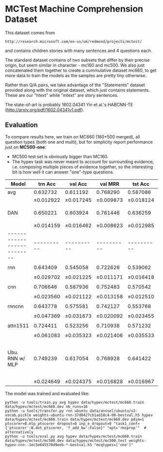 MCTest Machine Comprehension Dataset
====================================

This dataset comes from

	http://research.microsoft.com/en-us/um/redmond/projects/mctest/

and contains children stories with many sentences and 4 questions each.

The standard dataset contains of two subsets that differ by their precise
origin, but seem similar in character - mc160 and mc500.  We also just
concatenated them together to create a cummulative dataset mc660, to get
more data to train the models as the samples are pretty tiny otherwise.

Rather than Q/A pairs, we take advantage of the "Statements" dataset
provided along with the original dataset, which just contains statements.
These are our "htext" while "mtext" are story sentences.

The state-of-art is probably 1602.04341 Yin et al.'s HABCNN-TE
(http://arxiv.org/pdf/1602.04341v1.pdf).

## Evaluation

To compare results here, we train on MC660 (160+500 merged), all question types
(both one and multi), but for simplicity report performance just on **MC500-one**:

  * MC500 test set is obviously bigger than MC160.
  * The hypev task was never meant to account for surrounding evidence, i.e.
    composing multiple pieces of evidence together, so the interesting bit is
    how well it can answer "one"-type questions.

| Model                    | trn Acc  | val Acc  | val MRR  | tst Acc  | tst MRR   | settings
|--------------------------|----------|----------|----------|----------|-----------|----------
| avg                      | 0.632732 | 0.611192 | 0.768290 | 0.587086 | 0.748851  |
|                          |±0.012922 |±0.017245 |±0.009873 |±0.018124 |±0.010366  |
| DAN                      | 0.650221 | 0.603924 | 0.761446 | 0.636259 | 0.776597  | ``inp_e_dropout=0`` ``inp_w_dropout=1/3`` ``deep=2`` ``pact='relu'``
|                          |±0.014159 |±0.016462 |±0.008623 |±0.012985 |±0.007635  |
|--------------------------|----------|----------|----------|----------|-----------|----------
| rnn                      | 0.643409 | 0.545058 | 0.722626 | 0.539062 | 0.716912  | ``inp_e_dropout=1/3`` ``dropout=1/3``
|                          |±0.029702 |±0.021225 |±0.011171 |±0.016418 |±0.010984  |
| cnn                      | 0.706646 | 0.587936 | 0.752483 | 0.570542 | 0.738990  | ``inp_e_dropout=1/3`` ``dropout=1/3``
|                          |±0.023560 |±0.021122 |±0.013158 |±0.012510 |±0.006880  |
| rnncnn                   | 0.643778 | 0.575581 | 0.742127 | 0.553768 | 0.725107  | ``inp_e_dropout=1/3`` ``dropout=1/3``
|                          |±0.047369 |±0.031873 |±0.020092 |±0.023455 |±0.015103  |
| attn1511                 | 0.724411 | 0.523256 | 0.710938 | 0.571232 | 0.737956  | ``focus_act='sigmoid/maxnorm'`` ``cnnact='relu'``
|                          |±0.061083 |±0.035323 |±0.021406 |±0.035533 |±0.023051  |
| Ubu. RNN w/ MLP          | 0.749239 | 0.617054 | 0.768928 | 0.641422 | 0.783211  | ``vocabt='ubuntu'`` ``pdim=1`` ``ptscorer=B.mlp_ptscorer`` ``dropout=0`` ``inp_e_dropout=0`` ``task1_conf={'ptscorer':B.dot_ptscorer, 'f_add_kw':False}`` ``opt='rmsprop'``
|                          |±0.024649 |±0.024375 |±0.016828 |±0.016967 |±0.010961  |

The model was trained and evaluated like:

	python -u tools/train.py avg hypev data/hypev/mctest/mc660.train data/hypev/mctest/mc660.dev nb_runs=16
	python -u tools/transfer.py rnn ubuntu data/anssel/ubuntu/v2-vocab.pickle weights-ubuntu-rnn-37d0427cb1ad18c4-00-bestval.h5 hypev data/hypev/mctest/mc660.train data/hypev/mctest/mc660.dev pdim=1 ptscorer=B.mlp_ptscorer dropout=0 inp_e_dropout=0 "task1_conf={'ptscorer':B.dot_ptscorer, 'f_add_kw':False}" "opt='rmsprop'"  # alternatively
	python -u tools/eval.py avg hypev data/hypev/mctest/mc660.train data/hypev/mctest/mc500.dev data/hypev/mctest/mc500.test weights-hypev-cnn--1ec5e645570d9eeb-*-bestval.h5 "mcqtypes=['one']"
